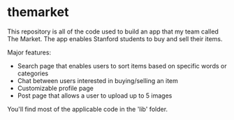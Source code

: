 # themarket

This repository is all of the code used to build an app that my team called The Market. The app enables Stanford students to buy and sell their items. 

Major features: 
- Search page that enables users to sort items based on specific words or categories
- Chat between users interested in buying/selling an item
- Customizable profile page
- Post page that allows a user to upload up to 5 images

You'll find most of the applicable code in the 'lib' folder.
